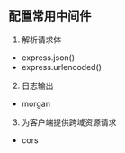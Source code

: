 ## 配置常用中间件

1.  解析请求体

- express.json()
- express.urlencoded()

2. 日志输出

- morgan

3. 为客户端提供跨域资源请求

- cors

